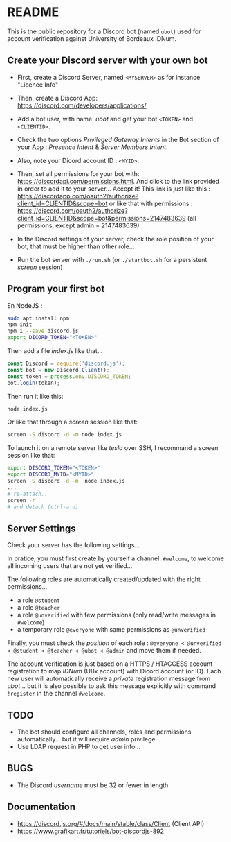 # README

This is the public repository for a Discord bot (named `ubot`) used for account
verification against University of Bordeaux IDNum.

## Create your Discord server with your own bot

* First, create a Discord Server, named `<MYSERVER>` as for instance "Licence Info"
* Then, create a Discord App: https://discord.com/developers/applications/
* Add a bot user, with name: *ubot* and get your bot `<TOKEN>` and `<CLIENTID>`.
* Check the two options *Privileged Gateway Intents* in the Bot section of
  your App : *Presence Intent* & *Server Members Intent*.
* Also, note your Dicord account ID : `<MYID>`.
* Then, set all permissions for your bot with:
  https://discordapi.com/permissions.html. And click to the link provided in
  order to add it to your server... Accept it! This link is just like this :
  https://discordapp.com/oauth2/authorize?client_id=CLIENTID&scope=bot or like
  that with permissions :
  https://discord.com/oauth2/authorize?client_id=CLIENTID&scope=bot&permissions=2147483639
  (all permissions, except admin = 2147483639)

* In the Discord settings of your server, check the role position of your bot,
  that must be higher than other role...
* Run the bot server with `./run.sh` (or `./startbot.sh` for a persistent *screen* session)

## Program your first bot

En NodeJS :

```bash
sudo apt install npm
npm init
npm i --save discord.js
export DICORD_TOKEN="<TOKEN>"
```

Then add a file *index.js* like that...

```js
const Discord = require('discord.js');
const bot = new Discord.Client();
const token = process.env.DISCORD_TOKEN;
bot.login(token);
```

Then run it like this:

```bash
node index.js
```

Or like that through a *screen* session like that:

```bash
screen -S discord -d -m node index.js
```

To launch it on a remote server like *tesla* over SSH, I recommand a screen session like that:

```bash
export DISCORD_TOKEN="<TOKEN>"
export DISCORD_MYID="<MYID>"
screen -S discord -d -m  node index.js
...
# re-attach..
screen -r
# and detach (ctrl-a d)
```

## Server Settings

Check your server has the following settings...

In pratice, you must first create by yourself a channel: `#welcome`, to welcome
all incoming users that are not yet verified...

The following roles are automatically created/updated with the right permissions...

* a role `@student`
* a role `@teacher`
* a role `@unverified` with few permissions (only read/write messages in
  `#welcome`)
* a temporary role `@everyone` with same permissions as `@unverified`

Finally, you must check the *position* of each role : ```@everyone < @unverified
< @student < @teacher < @ubot < @admin``` and move them if needed.

The account verification is just based on a HTTPS / HTACCESS account
registration to map *IDNum* (UBx account) with Dicord account (or ID). Each new
user will automatically receive a *private* registration  message from *ubot*...
but it is also possible to ask this message explicitly with command `!register`
in the channel `#welcome`.

## TODO

* The bot should configure all channels, roles and permissions automatically...
  but it will require *admin* privilege...
* Use LDAP request in PHP to get user info...

## BUGS

* The Discord *username* must be 32 or fewer in length.

## Documentation

* https://discord.js.org/#/docs/main/stable/class/Client (Client API)
* https://www.grafikart.fr/tutoriels/bot-discordjs-892

